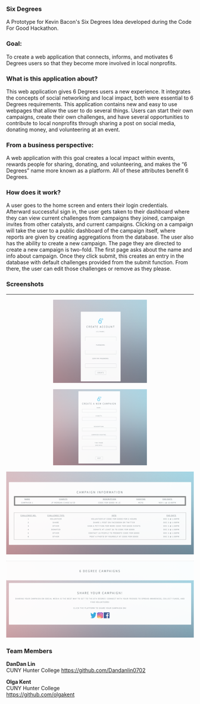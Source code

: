 ### Six Degrees
A Prototype for Kevin Bacon's Six Degrees Idea developed during the Code For Good Hackathon.

### Goal:
<p align="left">To create a web application that connects, informs, and motivates 6 Degrees users so that they become more involved in local nonprofits.</p>

### What is this application about?
<p align="left">This web application gives 6 Degrees users a new experience. It integrates the concepts of social networking and local impact, both were essential to 6 Degrees requirements. This application contains new and easy to use webpages that allow the user to do several things. Users can start their own campaigns, create their own challenges, and have several opportunities to contribute to local nonprofits through sharing a post on social media, donating money, and volunteering at an event.</p>

### From a business perspective:
<p align="left">A web application with this goal creates a local impact within events, rewards people for sharing, donating, and volunteering, and makes the “6 Degrees” name more known as a platform. All of these attributes benefit 6 Degrees.</p>

### How does it work?
<p align="left">A user goes to the home screen and enters their login credentials. Afterward successful sign in, the user gets taken to their dashboard where they can view current challenges from campaigns they joined, campaign invites from other catalysts, and current campaigns. Clicking on a campaign will take the user to a public dashboard of the campaign itself, where reports are given by creating aggregations from the database.
The user also has the ability to create a new campaign. The page they are directed to create a new campaign is two-fold. The first page asks about the name and info about campaign. Once they click submit, this creates an entry in the database with default challenges provided from the submit function. From there, the user can edit those challenges or remove as they please.</p>

### Screenshots

***

<p align="center"><img src="./createaccount.png" alt="create account page screenshot" width=50%></p>
<p align="center"><img src="./createcampaign.png" alt="create campaign screenshot" width=50%></p>
<p align="center"><img src="./campaignreport.png" alt="campaign report screenshot" width=100%></p>
<p align="center"><img src="./socialsharing.png" alt="social sharing screenshot" width=100%></p>

### Team Members
**DanDan Lin**  
CUNY Hunter College
https://github.com/Dandanlin0702

**Olga Kent**  
CUNY Hunter College   
https://github.com/olgakent  
